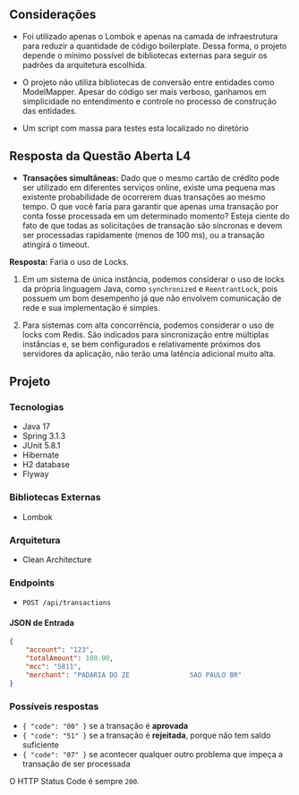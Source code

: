 ## Considerações

- Foi utilizado apenas o Lombok e apenas na camada de infraestrutura para reduzir a quantidade de código boilerplate. Dessa forma, o projeto depende o mínimo possível de bibliotecas externas para seguir os padrões da arquitetura escolhida.

- O projeto não utiliza bibliotecas de conversão entre entidades como ModelMapper. Apesar do código ser mais verboso, ganhamos em simplicidade no entendimento e controle no processo de construção das entidades.

- Um script com massa para testes esta localizado no diretório 

## Resposta da Questão Aberta L4

- **Transações simultâneas:** Dado que o mesmo cartão de crédito pode ser utilizado em diferentes serviços online, existe uma pequena mas existente probabilidade de ocorrerem duas transações ao mesmo tempo. O que você faria para garantir que apenas uma transação por conta fosse processada em um determinado momento? Esteja ciente do fato de que todas as solicitações de transação são síncronas e devem ser processadas rapidamente (menos de 100 ms), ou a transação atingirá o timeout.

**Resposta:** Faria o uso de Locks.
1. Em um sistema de única instância, podemos considerar o uso de locks da própria linguagem Java, como `synchronized` e `ReentrantLock`, pois possuem um bom desempenho já que não envolvem comunicação de rede e sua implementação é simples.

2. Para sistemas com alta concorrência, podemos considerar o uso de locks com Redis. São indicados para sincronização entre múltiplas instâncias e, se bem configurados e relativamente próximos dos servidores da aplicação, não terão uma latência adicional muito alta.

## Projeto

### Tecnologias
- Java 17
- Spring 3.1.3
- JUnit 5.8.1
- Hibernate
- H2 database
- Flyway

### Bibliotecas Externas
- Lombok

### Arquitetura
- Clean Architecture

### Endpoints
- `POST /api/transactions`

#### JSON de Entrada
```json
{
    "account": "123",
    "totalAmount": 100.00,
    "mcc": "5811",
    "merchant": "PADARIA DO ZE               SAO PAULO BR"
}
```
### Possíveis respostas

- `{ "code": "00" }` se a transação é **aprovada**
- `{ "code": "51" }` se a transação é **rejeitada**, porque não tem saldo suficiente
- `{ "code": "07" }` se acontecer qualquer outro problema que impeça a transação de ser processada

O HTTP Status Code é sempre `200`.
